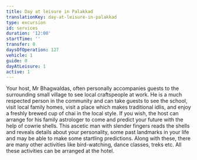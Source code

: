 ```yaml
---
title: Day at leisure in Palakkad
translationKey: day-at-leisure-in-palakkad
type: excursion
id: services
duration: '12:00'
startTime: ''
transfer: 0
daysOfOperation: 127
vehicle: 1
guide: 0
dayAtLeisure: 1
active: 1
---
```

Your host, Mr Bhagwaldas, often personally accompanies guests to the surrounding small village to see local craftspeople at work. He is a much respected person in the community and can take guests to see the school, visit local family homes, visit a place which makes traditional idlis, and enjoy a freshly brewed cup of chai in the local style.    If you wish, the host can arrange for his family astrologer to come and predict your future with the help of cowrie shells. This ascetic man with slender fingers reads the shells and reveals details about your personality, some past landmarks in your life and may be able to make some startling predictions.    Along with these, there are many other activities like bird-watching, dance classes, treks etc. All these activities can be arranged at the hotel.
